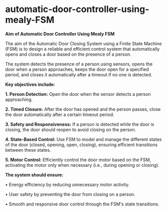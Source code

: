 # automatic-door-controller-using-mealy-FSM

**Aim of Automatic Door Controller Using Mealy FSM** 

The aim of the Automatic Door Closing System using a Finite State Machine (FSM) is to design a 
reliable and efficient control system that automatically opens and closes a door based on the 
presence of a person. 

The system detects the presence of a person using sensors, opens the door when a person approaches, keeps the door open for a specified period, and closes it automatically after a timeout if no one is detected. 

**Key objectives include:**

**1. Person Detection:**
Open the door when the sensor detects a person approaching. 

**2. Timed Closure:** After the door has opened and the person passes, close the door 
automatically after a certain timeout period. 

**3. Safety and Responsiveness:** If a person is detected while the door is closing, the door should reopen to avoid closing on the person. 

**4. State-Based Control:** Use FSM to model and manage the different states of the door (closed, opening, open, closing), ensuring efficient transitions between these states. 

**5. Motor Control:** Efficiently control the door motor based on the FSM, activating the motor only when necessary (i.e., during opening or closing). 

**The system should ensure:**

• Energy efficiency by reducing unnecessary motor activity.

• User safety by preventing the door from closing on a person.

• Smooth and responsive door control through the FSM's state transitions.
